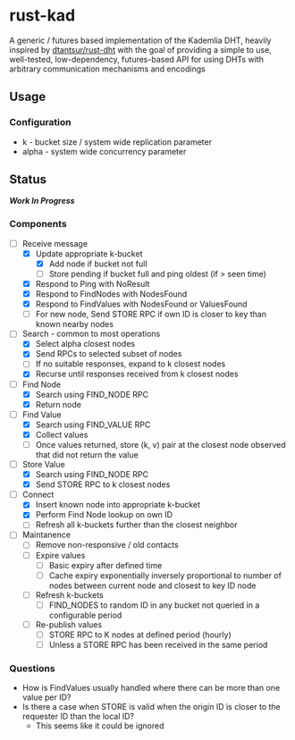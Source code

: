 # rust-kad

A generic / futures based implementation of the Kademlia DHT, heavily inspired by [dtantsur/rust-dht](https://github.com/dtantsur/rust-dht) with the goal of providing a simple to use, well-tested, low-dependency, futures-based API for using DHTs with arbitrary communication mechanisms and encodings

## Usage

### Configuration

- k - bucket size / system wide replication parameter
- alpha - system wide concurrency parameter

## Status

***Work In Progress***

### Components

- [ ] Receive message
  - [x] Update appropriate k-bucket
    - [x] Add node if bucket not full
    - [ ] Store pending if bucket full and ping oldest (if > seen time)
  - [x] Respond to Ping with NoResult
  - [x] Respond to FindNodes with NodesFound
  - [x] Respond to FindValues with NodesFound or ValuesFound
  - [ ] For new node, Send STORE RPC if own ID is closer to key than known nearby nodes

- [ ] Search - common to most operations
  - [x] Select alpha closest nodes
  - [x] Send RPCs to selected subset of nodes
  - [ ] If no suitable responses, expand to k closest nodes
  - [x] Recurse until responses received from k closest nodes

- [ ] Find Node
  - [x] Search using FIND_NODE RPC
  - [x] Return node

- [ ] Find Value
  - [x] Search using FIND_VALUE RPC
  - [x] Collect values
  - [ ] Once values returned, store (k, v) pair at the closest node observed that did not return the value

- [ ] Store Value
  - [x] Search using FIND_NODE RPC
  - [x] Send STORE RPC to k closest nodes

- [ ] Connect
  - [x] Insert known node into appropriate k-bucket
  - [x] Perform Find Node lookup on own ID
  - [ ] Refresh all k-buckets further than the closest neighbor

- [ ] Maintanence
  - [ ] Remove non-responsive / old contacts
  - [ ] Expire values
    - [ ] Basic expiry after defined time
    - [ ] Cache expiry exponentially inversely proportional to number of nodes between current node and closest to key ID node
  - [ ] Refresh k-buckets
    - [ ] FIND_NODES to random ID in any bucket not queried in a configurable period
  - [ ] Re-publish values
    - [ ] STORE RPC to K nodes at defined period (hourly)
    - [ ] Unless a STORE RPC has been received in the same period

### Questions

- How is FindValues usually handled where there can be more than one value per ID?
- Is there a case when STORE is valid when the origin ID is closer to the requester ID than the local ID?
  - This seems like it could be ignored


